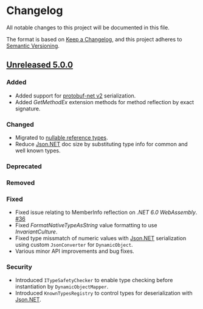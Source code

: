 # Changelog
All notable changes to this project will be documented in this file.

The format is based on [Keep a Changelog](https://keepachangelog.com/en/1.0.0/),
and this project adheres to [Semantic Versioning](https://semver.org/spec/v2.0.0.html).


## [Unreleased 5.0.0][Unreleased]

### Added
- Added support for [protobuf-net v2][protobuf-net-v2] serialization.
- Added _GetMethodEx_ extension methods for method reflection by exact signature.

### Changed
- Migrated to [nullable reference types][nullable-references].
- Reduce [Json.NET][json-net] doc size by substituting type info for common and well known types.

### Deprecated

### Removed

### Fixed
- Fixed issue relating to MemberInfo reflection on _.NET 6.0 WebAssembly_. [#36][issue#36]
- Fixed _FormatNativeTypeAsString_ value formatting to use _InvariantCulture_.
- Fixed type missmatch of numeric values with [Json.NET][json-net] serialization using custom `JsonConverter` for `DynamicObject`.
- Various minor API improvements and bug fixes.

### Security
- Introduced `ITypeSafetyChecker` to enable type checking before instantiation by `DynamicObjectMapper`.
- Introduced `KnownTypesRegistry` to control types for deserialization with [Json.NET][json-net].


[Unreleased]: https://github.com/6bee/aqua-core/compare/4.6.5...main

[issue#36]: https://github.com/6bee/aqua-core/issues/36

[json-net]: https://www.newtonsoft.com/json
[nullable-references]: https://docs.microsoft.com/en-us/dotnet/csharp/nullable-references
[protobuf-net-v2]: https://www.nuget.org/packages/protobuf-net/2.4.6

